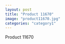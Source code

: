 ```yaml
---
layout: post
title: "Product 11670"
image: "product11670.jpg"
categories: "category1"
---
```

Product 11670
